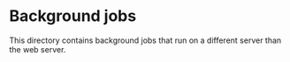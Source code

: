 # Background jobs

This directory contains background jobs that run on a different server than the web server.